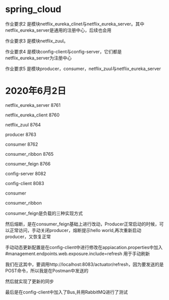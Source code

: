 # spring_cloud

作业要求2 是模块netflix_eureka_clinet与netflix_eureka_server。其中netflix_eureka_server是通用的注册中心，后续也会用

作业要求3 是模块netflix_zuul。

作业要求4 是模块config-client与config-server，它们都是netflix_eureka_server为注册中心

作业要求5 是模块producer，consumer，netflix_zuul与netflix_eureka_server







# 2020年6月2日
netflix_eureka_server 8761

netflix_eureka_client 8760

netflix_zuul 8764

producer 8763

consumer 8762

consumer_ribbon 8765

consumer_feign  8766

config-server 8082

config-client 8083



consumer

consumer_ribbon

consumer_feign是负载的三种实现方式



然后熔断，是在consumer_feign基础上进行改动，Producer正常启动的时候，可以正常访问，手动关闭producer，熔断提示hello world,再次重新启动producer，又恢复正常



手动动态更新配置是在config-client中进行修改在appiacation.properties中加入    #management.endpoints.web.exposure.include=refresh  用于手动刷新

我们在这其中，要调用http://localhost:8083/actuator/refresh，因为要发送的是POST命令，所以我是在Postman中发送的

然后就实现了更新的同步


最后是在config-client中加入了Bus,并用RabbitMQ进行了测试
